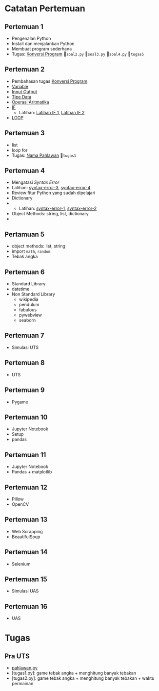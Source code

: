 # Catatan Pertemuan

## Pertemuan 1
- Pengenalan Python
- Install dan menjalankan Python
- Membuat program sederhana
- Tugas: [Konversi Program](latihan/konversi-1.md) 📄`soal2.py`  📄`soal3.py` 📄`soal4.py` 📄`tugas5`

## Pertemuan 2
- Pembahasan tugas [Konversi Program](latihan/konversi-1.md)
- [Variable](docs/06.-Variabel.md)
- [Input Output](docs/07.-Input-dan-Output.md)
- [Tipe Data](docs/08.-Tipe-Data.md)
- [Operasi Aritmatika](docs/09.-Operasi-Data.md)
- [IF](docs/10.-Pengambilan-Keputusan-IF.md)
  - Latihan: [Latihan IF 1](latihan/latihan-if-1.md), [Latihan IF 2](latihan/latihan-if-2.md)
- [LOOP](docs/11.-Pengulangan-Loop.md)

## Pertemuan 3
- list
- loop for
- Tugas: [Nama Pahlawan](latihan/nama-pahlawan-indonesia.md) 📄`tugas1`

## Pertemuan 4
- Mengatasi _Syntax Error_
- Latihan: [syntax-error-3](latihan/syntax-error-3.md), [syntax-error-4](latihan/syntax-error-4.md)
- Review fitur Python yang sudah dipelajari
- Dictionary
- - Latihan: [syntax-error-1](latihan/syntax-error-1.md), [syntax-error-2](latihan/syntax-error-2.md)
- Object Methods: string, list, dictionary
- 

## Pertamuan 5
- object methods: list, string
- import `math`, `random`
- Tebak angka

## Pertemuan 6
- Standard Library
- datetime
- Non Standard Library
  - wikipedia
  - pendulum
  - fabulous
  - pywebview
  - seaborn 

## Pertemuan 7
- Simulasi UTS

## Pertemuan 8
- UTS

## Pertemuan 9
- Pygame

## Pertemuan 10
- Jupyter Notebook
- Setup
- pandas 

## Pertemuan 11
- Jupyter Notebook
- Pandas + matplotlib

## Pertemuan 12
- Pillow
- OpenCV

## Pertemuan 13
- Web Scrapping
- BeautifulSoup

## Pertemuan 14
- Selenium

## Pertemuan 15
- Simulasi UAS

## Pertemuan 16
- UAS

# Tugas
## Pra UTS
- [pahlawan.py](latihan/nama-pahlawan-indonesia.md)
- [tugas1.py]: game tebak angka + menghitung banyak tebakan
- [tugas2.py]: game tebak angka + menghitung banyak tebakan + waktu permainan